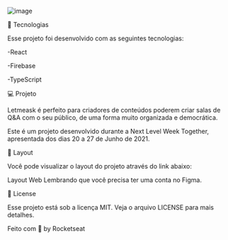 ![image](https://user-images.githubusercontent.com/71355621/158290534-b5ba11cb-2e40-453d-b022-0f3f4918cc6c.png)


🧪 Tecnologias


Esse projeto foi desenvolvido com as seguintes tecnologias:

-React

-Firebase

-TypeScript

💻 Projeto


Letmeask é perfeito para criadores de conteúdos poderem criar salas de Q&A com o seu público, de uma forma muito organizada e democrática.

Este é um projeto desenvolvido durante a Next Level Week Together, apresentada dos dias 20 a 27 de Junho de 2021.

🔖 Layout


Você pode visualizar o layout do projeto através do link abaixo:

Layout Web
Lembrando que você precisa ter uma conta no Figma.

📝 License


Esse projeto está sob a licença MIT. Veja o arquivo LICENSE para mais detalhes.

Feito com 💜 by Rocketseat
